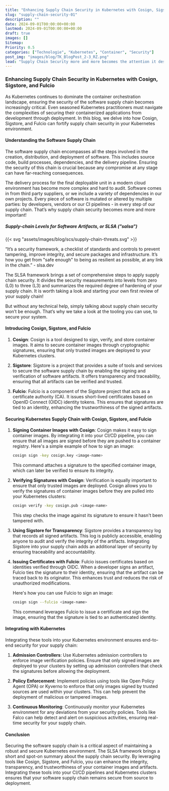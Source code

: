 ```yaml
---
title: "Enhancing Supply Chain Security in Kubernetes with Cosign, Sigstore, and Fulcio"
slug: "supply-chain-security-01"
description: ""
date: 2024-09-01T00:00:00+00:00
lastmod: 2024-09-01T00:00:00+00:00
draft: true
images: []
Sitemap:
Priority: 0.5
categories: ["Technologie", "Kubernetes", "Container", "Security"]
post_img: "images/blog/TK_BlogPost_2-3_RZ.png"
lead: "Supply Chain Security more and more becomes the attention it deserves, let's have a short introduction about Cosign, Rekor and Fulcio."
---
```


### Enhancing Supply Chain Security in Kubernetes with Cosign, Sigstore, and Fulcio

As Kubernetes continues to dominate the container orchestration landscape, ensuring the security of the software supply chain becomes increasingly critical. Even seasoned Kubernetes practitioners must navigate the complexities of securing their containerized applications from development through deployment. In this blog, we delve into how Cosign, Sigstore, and Fulcio can fortify supply chain security in your Kubernetes environment.

#### Understanding the Software Supply Chain

The software supply chain encompasses all the steps involved in the creation, distribution, and deployment of software. This includes source code, build processes, dependencies, and the delivery pipeline. Ensuring the security of this chain is crucial because any compromise at any stage can have far-reaching consequences.

The delivery process for the final deployable unit in a modern cloud environment has become more complex and hard to audit. Software comes in from third party suppliers, or we include a variety of dependencies in our own projects. Every piece of software is mutated or altered by multiple parties: by developers, vendors or our CI pipelines - in every step of our supply chain. That’s why supply chain security becomes more and more important!

##### Supply-chain Levels for Software Artifacts, or SLSA ("salsa")

{{< svg "assets/images/blog/scs/supply-chain-threats.svg" >}}

“It’s a security framework, a checklist of standards and controls to prevent tampering, improve integrity, and secure packages and infrastructure. It’s how you get from "safe enough" to being as resilient as possible, at any link in the chain.” - slsa.dev

The SLSA framework brings a set of comprehensive steps to apply supply chain security. It divides the security measurements into levels from zero (L0) to three (L3) and summarizes the required degree of hardening of your supply chain. It is worth taking a look and starting your own first review of your supply chain!

But without any technical help, simply talking about supply chain security won’t be enough. That’s why we take a look at the tooling you can use, to secure your system.

#### Introducing Cosign, Sigstore, and Fulcio

1. **Cosign**:
   Cosign is a tool designed to sign, verify, and store container images. It aims to secure container images through cryptographic signatures, ensuring that only trusted images are deployed to your Kubernetes clusters.

2. **Sigstore**:
   Sigstore is a project that provides a suite of tools and services to secure the software supply chain by enabling the signing and verification of software artifacts. It offers transparency and traceability, ensuring that all artifacts can be verified and trusted.

3. **Fulcio**:
   Fulcio is a component of the Sigstore project that acts as a certificate authority (CA). It issues short-lived certificates based on OpenID Connect (OIDC) identity tokens. This ensures that signatures are tied to an identity, enhancing the trustworthiness of the signed artifacts.

#### Securing Kubernetes Supply Chain with Cosign, Sigstore, and Fulcio

1. **Signing Container Images with Cosign**:
   Cosign makes it easy to sign container images. By integrating it into your CI/CD pipeline, you can ensure that all images are signed before they are pushed to a container registry. Here's a simple example of how to sign an image:
   
   ```sh
   cosign sign -key cosign.key <image-name>
   ```

   This command attaches a signature to the specified container image, which can later be verified to ensure its integrity.

2. **Verifying Signatures with Cosign**:
   Verification is equally important to ensure that only trusted images are deployed. Cosign allows you to verify the signatures of container images before they are pulled into your Kubernetes clusters:
   
   ```sh
   cosign verify -key cosign.pub <image-name>
   ```

   This step checks the image against its signature to ensure it hasn't been tampered with.

3. **Using Sigstore for Transparency**:
   Sigstore provides a transparency log that records all signed artifacts. This log is publicly accessible, enabling anyone to audit and verify the integrity of the artifacts. Integrating Sigstore into your supply chain adds an additional layer of security by ensuring traceability and accountability.

4. **Issuing Certificates with Fulcio**:
   Fulcio issues certificates based on identities verified through OIDC. When a developer signs an artifact, Fulcio ties the signature to their identity, ensuring that the artifact can be traced back to its originator. This enhances trust and reduces the risk of unauthorized modifications.

   Here's how you can use Fulcio to sign an image:
   
   ```sh
   cosign sign --fulcio <image-name>
   ```

   This command leverages Fulcio to issue a certificate and sign the image, ensuring that the signature is tied to an authenticated identity.

#### Integrating with Kubernetes

Integrating these tools into your Kubernetes environment ensures end-to-end security for your supply chain:

1. **Admission Controllers**:
   Use Kubernetes admission controllers to enforce image verification policies. Ensure that only signed images are deployed to your clusters by setting up admission controllers that check the signatures before allowing the deployment.

2. **Policy Enforcement**:
   Implement policies using tools like Open Policy Agent (OPA) or Kyverno to enforce that only images signed by trusted sources are used within your clusters. This can help prevent the deployment of malicious or tampered images.

3. **Continuous Monitoring**:
   Continuously monitor your Kubernetes environment for any deviations from your security policies. Tools like Falco can help detect and alert on suspicious activities, ensuring real-time security for your supply chain.

#### Conclusion

Securing the software supply chain is a critical aspect of maintaining a robust and secure Kubernetes environment. The SLSA framework brings a short and spot-on summary about the supply chain security. By leveraging tools like Cosign, Sigstore, and Fulcio, you can enhance the integrity, transparency, and trustworthiness of your container images and artifacts. Integrating these tools into your CI/CD pipelines and Kubernetes clusters ensures that your software supply chain remains secure from source to deployment.
